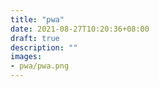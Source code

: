 ```yaml
---
title: "pwa"
date: 2021-08-27T10:20:36+08:00
draft: true
description: ""
images:
- pwa/pwa.png
---
```

